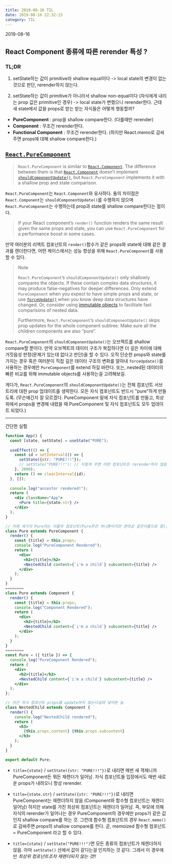 ```yaml
---
title: 2019-08-16 TIL
date: 2019-08-16 22:32:23
category: TIL
---
```


2019-08-16

## React Component 종류에 따른 rerender 특성 ?

### TL;DR

1. setState하는 값이 primitive라 shallow equal이다
 -> local state의 변경이 없는 것으로 판단, rerender하지 않는다.

2. setState하는 값이 primitive가 아니라서 shallow non-equal이다 (자식에게 내리는 prop 값은 primitive인 경우)
 -> local state가 변했으니 rerender한다. 근데 새 state에서 값을 props로 받는 받는 자식들은 어떻게 행동할까?


 - **PureComponent** : prop을 shallow compare한다.
(다를때만 rerender)
 - **Component** : 무조건 rerender한다.
 - **Functional Component** : 무조건 rerender한다.
 (하지만 React.memo로 감싸주면 props에 대해 shallow compare한다.)



## [`React.PureComponent`]([https://reactjs.org/docs/react-api.html#reactpurecomponent](https://reactjs.org/docs/react-api.html#reactpurecomponent))

> `React.PureComponent`  is similar to  [`React.Component`](https://reactjs.org/docs/react-api.html#reactcomponent). The difference between them is that  [`React.Component`](https://reactjs.org/docs/react-api.html#reactcomponent)  doesn’t implement  [`shouldComponentUpdate()`](https://reactjs.org/docs/react-component.html#shouldcomponentupdate), but  `React.PureComponent`  implements it with a shallow prop and state comparison.

`React.PureComponent`는 `React.Component`와 유사하다. 둘의 차이점은 `React.Component`는 `shouldComponentUpdate()`를 수행하지 않으며 `React.PureComponent`는 수행하는데 prop과 state를 shallow compare한다는 점이다.

> If your React component’s `render()` function renders the same result given the same props and state, you can use `React.PureComponent` for a performance boost in some cases.

만약 여러분의 리액트 컴포넌트의 `render()`함수가 같은 props와 state에 대해 같은 결과를 렌더한다면, 어떤 케이스에서는 성능 향상을 위해 `React.PureComponent`를 사용할 수 있다.

> Note
>
> `React.PureComponent`’s  `shouldComponentUpdate()`  only shallowly compares the objects. If these contain complex data structures, it may produce false-negatives for deeper differences. Only extend  `PureComponent`  when you expect to have simple props and state, or use  [`forceUpdate()`](https://reactjs.org/docs/react-component.html#forceupdate)  when you know deep data structures have changed. Or, consider using  [immutable objects](https://facebook.github.io/immutable-js/)  to facilitate fast comparisons of nested data.
>
> Furthermore,  `React.PureComponent`’s  `shouldComponentUpdate()`  skips prop updates for the whole component subtree. Make sure all the children components are also “pure”.

`React.PureComponent`의 `shouldComponentUpdate()`는 오브젝트를 shallow compare할 뿐이다. 만약 오브젝트의 데이터 구조가 복잡하다면 더 깊은 차이에 대해 거짓음성 판정(문제가 있는데 없다고 판단)을 할 수 있다. 오직 단순한 props와 state를 가지는 경우 혹은 여러분이 직접 깊은 데이터 구조의 변화를 알아내 `forceUpdate()`를 사용하는 경우에만 `PureComponent`를 extend 하길 바란다. 또는, nested된 데이터의 빠른 비교를 위해 immutable objects를 사용하는걸 고려해보길.

게다가, `React.PureComponent`의 `shouldComponentUpdate()`는 전체 컴포넌트 서브트리에 대한 prop 업데이트를 생략한다. 모든 자식 컴포넌트도 반드시 "pure"하게 만들도록.
(무슨얘긴지 잘 모르겠다. PureComponent 밑에 자식 컴포넌트를 만들고, 최상위에서 props을 변경해 내렸을 때 PureComponent 및 자식 컴포넌트도 모두 업데이트 되었다.)

---

간단한 실험

```jsx
function App() {
  const [state, setState] = useState("PURE");
  
  useEffect(() => {
    const id = setInterval(() => {
      setState({str: "PURE!!!"});
      // setState("PURE!!!"); // 이렇게 주면 어떤 컴포넌트든 rerender하지 않음. setState선에서 state변화가 없다는걸 알아차리는 것 같다.
    }, 2000);
    return () => clearInterval(id);
  }, []);
  
  console.log("ancestor rendered!");
  return (
    <div className="App">
      <Pure title={state.str} />
    </div>
  );
}
```

```jsx
// 아래 세가지 Pure라는 이름의 컴포넌트(Pure한건 하나뿐이지만 편의상 같은이름으로 함)를 이용해 실험해봄
class Pure extends PureComponent {
  render() {
    const {title} = this.props;
    console.log("PureComponent Rendered");
    return (
      <div>
        <h2>{title}</h2>
        <NestedChild content={`i'm a child`} subcontent={title} />
      </div>
    );
  }
}
========
class Pure extends Component {
  render() {
    const {title} = this.props;
    console.log("Component Rendered");
    return (
      <div>
        <h2>{title}</h2>
        <NestedChild content={`i'm a child`} subcontent={title} />
      </div>
    );
  }
}
========
const Pure = ({ title }) => {
  console.log("PureComponent Rendered");
  return (
    <div>
      <h2>{title}</h2>
      <NestedChild content={`i'm a child`} subcontent={title} />
    </div>
  );
};

// 이건 자식 컴포넌트 props를 update하지 않는다길래 넣어본 놈
class NestedChild extends Component {
  render() {
    console.log("NestedChild rendered");
    return (
      <h3>
        {this.props.content} {this.props.subcontent}
      </h3>
    );
  }
}

export default Pure;
```

- `title={state}` / `setState({str: "PURE!!!"})`로 내리면 매번 새 객체니까 PureComponent든 뭐든 재렌더가 일어남.
자식 컴포넌트들 입장에서도 매번 새로운 props가 내려오니 항상 rerender.

- `title={state.str}` / `setState({str: "PURE!!!"})`로 내리면 PureComponent는 재렌더하지 않음 (Component와 함수형 컴포넌트는 재렌더 일어남)
하지만 state를 가진 최상위 컴포넌트는 재렌더가 일어남. 즉, 부모에 의해 자식의 rerender가 일어나는 경우 PureComponent의 경우에만 props가 같은 값인지 shallow compare를 하는 것.
그런데 함수형 컴포넌트의 경우 `React.memo()`로 감싸주면 props의 shallow compare를 한다. 곧, memoized 함수형 컴포넌트 = PureComponent 라고 할 수 있다.

- `title={state}` / `setState("PURE!!!")`면 모든 종류의 컴포넌트가 재렌더하지 않음. 아마 `setState()` 선에서 값이 같다는걸 인지하는 것 같다. 그래서 이 경우에만 *최상위 컴포넌트조차 재렌더되지 않는 것!!*


